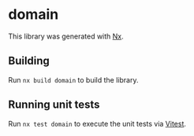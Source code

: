 # domain

This library was generated with [Nx](https://nx.dev).

## Building

Run `nx build domain` to build the library.

## Running unit tests

Run `nx test domain` to execute the unit tests via [Vitest](https://vitest.dev/).
